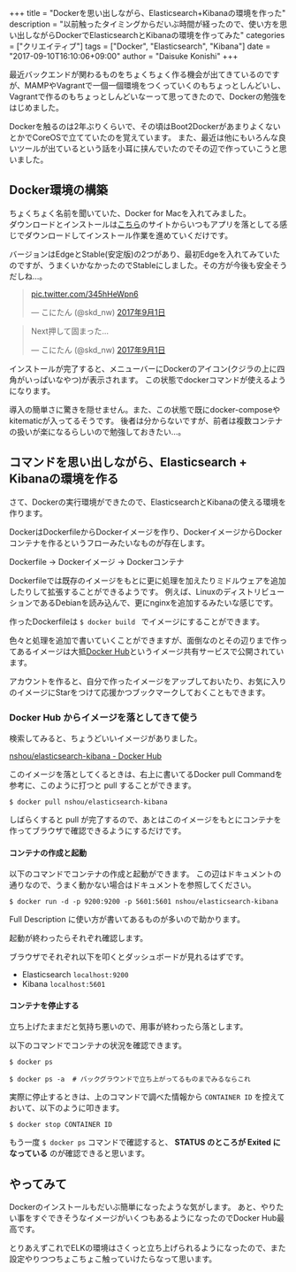 +++
title = "Dockerを思い出しながら、Elasticsearch+Kibanaの環境を作った"
description = "以前触ったタイミングからだいぶ時間が経ったので、使い方を思い出しながらDockerでElasticsearchとKibanaの環境を作ってみた"
categories = ["クリエイティブ"]
tags = ["Docker", "Elasticsearch", "Kibana"]
date = "2017-09-10T16:10:06+09:00"
author = "Daisuke Konishi"
+++


最近バックエンドが関わるものをちょくちょく作る機会が出てきているのですが、MAMPやVagrantで一個一個環境をつくっていくのもちょっとしんどいし、Vagrantで作るのもちょっとしんどいなーって思ってきたので、Dockerの勉強をはじめました。

Dockerを触るのは2年ぶりくらいで、その頃はBoot2DockerがあまりよくないとかでCoreOSで立てていたのを覚えています。
また、最近は他にもいろんな良いツールが出ているという話を小耳に挟んでいたのでその辺で作っていこうと思いました。

## Docker環境の構築
ちょくちょく名前を聞いていた、Docker for Macを入れてみました。  
ダウンロードとインストールは[こちら]((https://store.docker.com/editions/community/docker-ce-desktop-mac))のサイトからいつもアプリを落としてる感じでダウンロードしてインストール作業を進めていくだけです。

バージョンはEdgeとStable(安定版)の2つがあり、最初Edgeを入れてみていたのですが、うまくいかなかったのでStableにしました。その方が今後も安全そうだしね…。

<blockquote class="twitter-tweet" data-lang="ja"><p lang="und" dir="ltr"><a href="https://t.co/345hHeWpn6">pic.twitter.com/345hHeWpn6</a></p>&mdash; こにたん (@skd_nw) <a href="https://twitter.com/skd_nw/status/903471768219688960">2017年9月1日</a></blockquote>
<script async src="//platform.twitter.com/widgets.js" charset="utf-8"></script>

<blockquote class="twitter-tweet" data-lang="ja"><p lang="ja" dir="ltr">Next押して固まった…</p>&mdash; こにたん (@skd_nw) <a href="https://twitter.com/skd_nw/status/903472169883115521">2017年9月1日</a></blockquote>
<script async src="//platform.twitter.com/widgets.js" charset="utf-8"></script>

インストールが完了すると、メニューバーにDockerのアイコン(クジラの上に四角がいっぱいなやつ)が表示されます。
この状態でdockerコマンドが使えるようになります。

導入の簡単さに驚きを隠せません。また、この状態で既にdocker-composeやkitematicが入ってるそうです。
後者は分からないですが、前者は複数コンテナの扱いが楽になるらしいので勉強しておきたい…。

## コマンドを思い出しながら、Elasticsearch + Kibanaの環境を作る

さて、Dockerの実行環境ができたので、ElasticsearchとKibanaの使える環境を作ります。

DockerはDockerfileからDockerイメージを作り、DockerイメージからDockerコンテナを作るというフローみたいなものが存在します。

Dockerfile -> Dockerイメージ -> Dockerコンテナ

Dockerfileでは既存のイメージをもとに更に処理を加えたりミドルウェアを追加したりして拡張することができるようです。
例えば、LinuxのディストリビューションであるDebianを読み込んで、更にnginxを追加するみたいな感じです。

作ったDockerfileは ``$ docker build `` でイメージにすることができます。

色々と処理を追加で書いていくことができますが、面倒なのとその辺りまで作ってあるイメージは大抵[Docker Hub](https://hub.docker.com/)というイメージ共有サービスで公開されています。

アカウントを作ると、自分で作ったイメージをアップしておいたり、お気に入りのイメージにStarをつけて応援かつブックマークしておくこともできます。

### Docker Hub からイメージを落としてきて使う
検索してみると、ちょうどいいイメージがありました。

[nshou/elasticsearch-kibana - Docker Hub](https://hub.docker.com/r/nshou/elasticsearch-kibana/)

このイメージを落としてくるときは、右上に書いてるDocker pull Commandを参考に、このように打つと pull することができます。

```
$ docker pull nshou/elasticsearch-kibana
```

しばらくすると pull が完了するので、あとはこのイメージをもとにコンテナを作ってブラウザで確認できるようにするだけです。

#### コンテナの作成と起動
以下のコマンドでコンテナの作成と起動ができます。
この辺はドキュメントの通りなので、うまく動かない場合はドキュメントを参照してください。

```
$ docker run -d -p 9200:9200 -p 5601:5601 nshou/elasticsearch-kibana
```

Full Description に使い方が書いてあるものが多いので助かります。

起動が終わったらそれぞれ確認します。

ブラウザでそれぞれ以下を叩くとダッシュボードが見れるはずです。

* Elasticsearch ``localhost:9200``
* Kibana ``localhost:5601``

#### コンテナを停止する
立ち上げたままだと気持ち悪いので、用事が終わったら落とします。

以下のコマンドでコンテナの状況を確認できます。

```
$ docker ps

$ docker ps -a  # バックグラウンドで立ち上がってるものまでみるならこれ
```

実際に停止するときは、上のコマンドで調べた情報から ``CONTAINER ID`` を控えておいて、以下のように叩きます。

```
$ docker stop CONTAINER ID
```

もう一度 ``$ docker ps`` コマンドで確認すると、 **STATUS のところが Exited になっている** のが確認できると思います。


## やってみて
Dockerのインストールもだいぶ簡単になったような気がします。
あと、やりたい事をすぐできそうなイメージがいくつもあるようになったのでDocker Hub最高です。

とりあえずこれでELKの環境はさくっと立ち上げられるようになったので、また設定やりつつちょこちょこ触っていけたらなって思います。